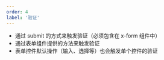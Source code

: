 ```yaml
---
order: 4
label: '验证'
---
```


- 通过 submit 的方式来触发验证（必须包含在 x-form 组件中）
- 通过表单组件提供的方法来触发验证
- 表单控件默认操作（输入、选择等）也会触发单个控件的验证
